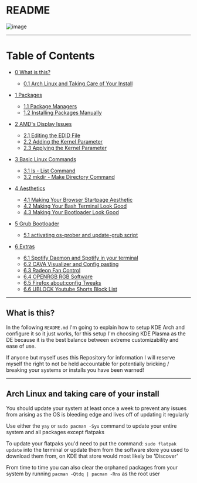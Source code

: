 # README

 ![image](https://github.com/martinjrrr/Linux.dots/assets/91160845/53385f31-888a-4382-b733-c601e667a98d)

_____________________________________________________________________________________


# Table of Contents

- [0 What is this?](https://github.com/martinjrrr/README/blob/main/README.md#linux)
  - [0.1 Arch Linux and Taking Care of Your Install](https://github.com/martinjrrr/README/blob/main/README.md#arch-linux-and-taking-care-of-your-install)

- [1 Packages](#1-packages)
  - [1.1 Package Managers](#11-package-managers)
  - [1.2 Installing Packages Manually](#12-installing-packages-manually)

- [2 AMD's Display Issues](#2-amds-display-issues)
  - [2.1 Editing the EDID File](#21-editing-the-edid-file)
  - [2.2 Adding the Kernel Parameter](#22-adding-the-kernel-parameter)
  - [2.3 Applying the Kernel Parameter](#23-applying-the-kernel-parameter)

- [3 Basic Linux Commands](#3-basic-linux-commands)
  - [3.1 ls - List Command](#31-ls---list-command)
  - [3.2 mkdir - Make Directory Command](#32-mkdir---make-directory-command)

- [4 Aesthetics](#4-aesthetics)
  - [4.1 Making Your Browser Startpage Aesthetic](#41-making-your-browser-startpage-aesthetic)
  - [4.2 Making Your Bash Terminal Look Good](#42-making-your-bash-terminal-look-good)
  - [4.3 Making Your Bootloader Look Good](#43-making-your-bootloader-look-good)


- [5 Grub Bootloader](5-grub)  
  - [5.1 activating os-prober and update-grub script](51-osgrub)
 

- [6 Extras](6-extras)
  - [6.1 Spotify Daemon and Spotify in your terminal](61-spotify-daemon-and-terminal-app)
  - [6.2 CAVA Visualizer and Config pasting](62-cava)
  - [6.3 Radeon Fan Control](63-radeonfancontrol)
  - [6.4 OPENRGB RGB Software](64-openrgb)
  - [6.5 Firefox about:config Tweaks](65-about)
  - [6.6 UBLOCK Youtube Shorts Block List](66-ublock)
 

 

_____________________________________________________________________________________

## What is this?


In the following `README.md` I'm going to explain how to setup KDE Arch and configure it so it just works, for this setup I'm choosing KDE Plasma as the DE because it is the best balance between extreme customizability and ease of use.

If anyone but myself uses this Repository for information I will reserve myself the right to not be held accountable for potentially bricking / breaking your systems or installs you have been warned!

_____________________________________________________________________________________

## Arch Linux and taking care of your install 


You should update your system at least once a week to prevent any issues from arising as the OS is bleeding edge and lives off of updating it regularly

Use either the `yay` or `sudo pacman -Syu` command to update your entire system and all packages except flatpaks

To update your flatpaks you'd need to put the command: `sudo flatpak update` into the terminal or update them from the software store you used to download them from, on KDE that store would most likely be 'Discover'

From time to time you can also clear the orphaned packages from your system by running `pacman -Qtdq | pacman -Rns` as the root user






















